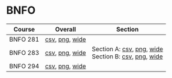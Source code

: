 # BNFO

| Course | Overall | Section |
| ------ | ------- | ------- |
| BNFO 281 | [csv](https://github.com/UCSD-Historical-Enrollment-Data/2024Fall/blob/main/overall/BNFO%20281.csv), [png](https://raw.githubusercontent.com/UCSD-Historical-Enrollment-Data/2024Fall/main/plot_overall/BNFO%20281.png), [wide](https://raw.githubusercontent.com/UCSD-Historical-Enrollment-Data/2024Fall/main/plot_overall_wide/BNFO%20281.png) |  |
| BNFO 283 | [csv](https://github.com/UCSD-Historical-Enrollment-Data/2024Fall/blob/main/overall/BNFO%20283.csv), [png](https://raw.githubusercontent.com/UCSD-Historical-Enrollment-Data/2024Fall/main/plot_overall/BNFO%20283.png), [wide](https://raw.githubusercontent.com/UCSD-Historical-Enrollment-Data/2024Fall/main/plot_overall_wide/BNFO%20283.png) | Section A: [csv](https://github.com/UCSD-Historical-Enrollment-Data/2024Fall/blob/main/section/BNFO%20283_A.csv), [png](https://raw.githubusercontent.com/UCSD-Historical-Enrollment-Data/2024Fall/main/plot_section/BNFO%20283_A.png), [wide](https://raw.githubusercontent.com/UCSD-Historical-Enrollment-Data/2024Fall/main/plot_section_wide/BNFO%20283_A.png)<br>Section B: [csv](https://github.com/UCSD-Historical-Enrollment-Data/2024Fall/blob/main/section/BNFO%20283_B.csv), [png](https://raw.githubusercontent.com/UCSD-Historical-Enrollment-Data/2024Fall/main/plot_section/BNFO%20283_B.png), [wide](https://raw.githubusercontent.com/UCSD-Historical-Enrollment-Data/2024Fall/main/plot_section_wide/BNFO%20283_B.png) |
| BNFO 294 | [csv](https://github.com/UCSD-Historical-Enrollment-Data/2024Fall/blob/main/overall/BNFO%20294.csv), [png](https://raw.githubusercontent.com/UCSD-Historical-Enrollment-Data/2024Fall/main/plot_overall/BNFO%20294.png), [wide](https://raw.githubusercontent.com/UCSD-Historical-Enrollment-Data/2024Fall/main/plot_overall_wide/BNFO%20294.png) |  |
